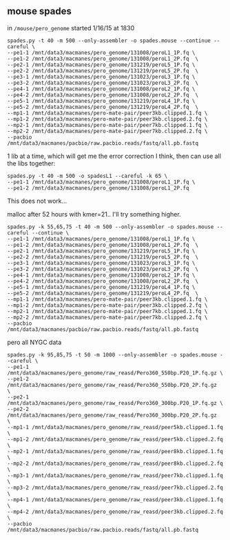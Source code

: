 mouse spades
--

in `/mouse/pero_genome` started 1/16/15 at 1830

    spades.py -t 40 -m 500 --only-assembler -o spades.mouse --continue --careful \
    --pe1-1 /mnt/data3/macmanes/pero_genome/131008/peroL1_1P.fq \
    --pe1-2 /mnt/data3/macmanes/pero_genome/131008/peroL1_2P.fq  \
    --pe2-1 /mnt/data3/macmanes/pero_genome/131219/peroL5_1P.fq \
    --pe2-2 /mnt/data3/macmanes/pero_genome/131219/peroL5_2P.fq  \
    --pe3-1 /mnt/data3/macmanes/pero_genome/131023/peroL3_1P.fq \
    --pe3-2 /mnt/data3/macmanes/pero_genome/131023/peroL3_2P.fq  \
    --pe4-1 /mnt/data3/macmanes/pero_genome/131008/peroL2_1P.fq \
    --pe4-2 /mnt/data3/macmanes/pero_genome/131008/peroL2_2P.fq  \
    --pe5-1 /mnt/data3/macmanes/pero_genome/131219/peroL4_1P.fq \
    --pe5-2 /mnt/data3/macmanes/pero_genome/131219/peroL4_2P.fq  \
    --mp1-1 /mnt/data3/macmanes/pero-mate-pair/peer3kb.clipped.1.fq \
    --mp1-2 /mnt/data3/macmanes/pero-mate-pair/peer3kb.clipped.2.fq \
    --mp2-1 /mnt/data3/macmanes/pero-mate-pair/peer7kb.clipped.1.fq \
    --mp2-2 /mnt/data3/macmanes/pero-mate-pair/peer7kb.clipped.2.fq \
    --pacbio /mnt/data3/macmanes/pacbio/raw.pacbio.reads/fastq/all.pb.fastq
    

1 lib at a time, which will get me the error correction I think, then can use all the libs together:

    spades.py -t 40 -m 500 -o spadesL1 --careful -k 65 \
    --pe1-1 /mnt/data3/macmanes/pero_genome/131008/peroL1_1P.fq \
    --pe1-2 /mnt/data3/macmanes/pero_genome/131008/peroL1_2P.fq
    
This does not work...

malloc after 52 hours with kmer=21.. I'll try something higher. 



    spades.py -k 55,65,75 -t 40 -m 500 --only-assembler -o spades.mouse --careful --continue \
    --pe1-1 /mnt/data3/macmanes/pero_genome/131008/peroL1_1P.fq \
    --pe1-2 /mnt/data3/macmanes/pero_genome/131008/peroL1_2P.fq  \
    --pe2-1 /mnt/data3/macmanes/pero_genome/131219/peroL5_1P.fq \
    --pe2-2 /mnt/data3/macmanes/pero_genome/131219/peroL5_2P.fq  \
    --pe3-1 /mnt/data3/macmanes/pero_genome/131023/peroL3_1P.fq \
    --pe3-2 /mnt/data3/macmanes/pero_genome/131023/peroL3_2P.fq  \
    --pe4-1 /mnt/data3/macmanes/pero_genome/131008/peroL2_1P.fq \
    --pe4-2 /mnt/data3/macmanes/pero_genome/131008/peroL2_2P.fq  \
    --pe5-1 /mnt/data3/macmanes/pero_genome/131219/peroL4_1P.fq \
    --pe5-2 /mnt/data3/macmanes/pero_genome/131219/peroL4_2P.fq  \
    --mp1-1 /mnt/data3/macmanes/pero-mate-pair/peer3kb.clipped.1.fq \
    --mp1-2 /mnt/data3/macmanes/pero-mate-pair/peer3kb.clipped.2.fq \
    --mp2-1 /mnt/data3/macmanes/pero-mate-pair/peer7kb.clipped.1.fq \
    --mp2-2 /mnt/data3/macmanes/pero-mate-pair/peer7kb.clipped.2.fq \
    --pacbio /mnt/data3/macmanes/pacbio/raw.pacbio.reads/fastq/all.pb.fastq

pero all NYGC data 

    spades.py -k 95,85,75 -t 50 -m 1000 --only-assembler -o spades.mouse --careful \
    --pe1-1 /mnt/data3/macmanes/pero_genome/raw_reasd/Pero360_550bp.P20_1P.fq.gz \
    --pe1-2 /mnt/data3/macmanes/pero_genome/raw_reasd/Pero360_550bp.P20_2P.fq.gz  \
    --pe2-1 /mnt/data3/macmanes/pero_genome/raw_reasd/Pero360_300bp.P20_1P.fq.gz \
    --pe2-2 /mnt/data3/macmanes/pero_genome/raw_reasd/Pero360_300bp.P20_2P.fq.gz  \
    --mp1-1 /mnt/data3/macmanes/pero_genome/raw_reasd/peer5kb.clipped.1.fq \
    --mp1-2 /mnt/data3/macmanes/pero_genome/raw_reasd/peer5kb.clipped.2.fq \
    --mp2-1 /mnt/data3/macmanes/pero_genome/raw_reasd/peer8kb.clipped.1.fq \
    --mp2-2 /mnt/data3/macmanes/pero_genome/raw_reasd/peer8kb.clipped.2.fq \
    --mp3-1 /mnt/data3/macmanes/pero_genome/raw_reasd/peer7kb.clipped.1.fq \
    --mp3-2 /mnt/data3/macmanes/pero_genome/raw_reasd/peer7kb.clipped.2.fq \
    --mp4-1 /mnt/data3/macmanes/pero_genome/raw_reasd/peer3kb.clipped.1.fq \
    --mp4-2 /mnt/data3/macmanes/pero_genome/raw_reasd/peer3kb.clipped.2.fq \
    --pacbio /mnt/data3/macmanes/pacbio/raw.pacbio.reads/fastq/all.pb.fastq
